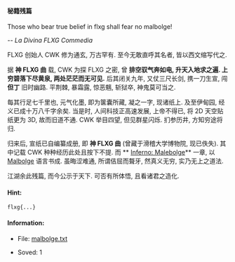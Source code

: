 #### 秘籍残篇  


> 
  Those who bear true belief in flxg shall fear no malbolge!
  
  <cite>-- La Divina FLXG Commedia</cite>


FLXG 创始人 CWK 修为通玄, 万古罕有. 至今无敢直呼其名者, 皆以西文缩写代之.

据 **神 FLXG 曲** 载, CWK 为探 FLXG 之密, 曾 **排空驭气奔如电, 升天入地求之遍. 上穷碧落下尽黄泉, 两处茫茫而无可见.** 后其闭关九年, 又仗三尺长剑, 携一刀生宣, 闯 **但丁** 旧时幽路. 平荆棘, 暴霜露, 惊恶魑, 斩狱卒, 神鬼莫可当之.

每其行足七千里也, 元气化墨, 即为箧囊所藏, 凝之一字, 现诸纸上. 及至伊甸园, 经义已成十万八千字余矣. 当是时, 人间科技正高速发展, 上帝不得已, 将 2D 天空贴纸更为 3D, 故而旧道不通. CWK 举目四望, 但见群星闪烁. 扪参历井, 方知穷途将归.

归来后, 宣纸已自编纂成册, 即 **神 FLXG 曲** (曾藏于滑稽大学博物院, 现已佚失). 其中记载 CWK 种种经历此处且按下不提. 而 ** [Inferno: Malebolge](https://en.wikipedia.org/wiki/Malebolge)** 一章, 以 [Malbolge](https://en.wikipedia.org/wiki/Malbolge) 语言书成. 虽晦涩难通, 所谓佶屈而聱牙, 然真义无穷, 实乃无上之道法.

江湖余此残篇, 而今公示于天下. 可否有所体悟, 且看诸君之造化.
  
#### Hint:  

``` 
flxg{...}  
``` 
#### Information:  

* File: [malbolge.txt](files/malbolge.txt)  

* Soved: 1  

